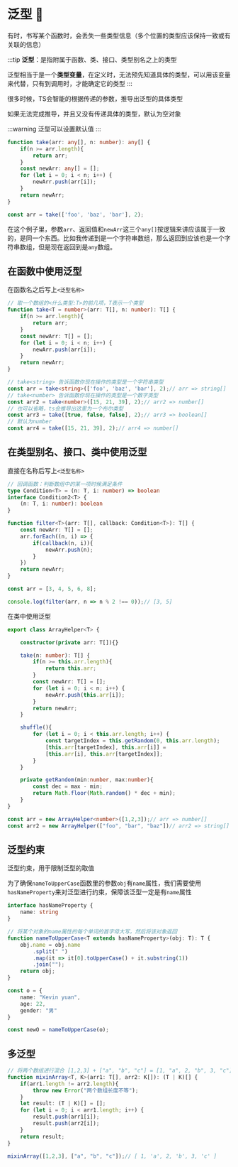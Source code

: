 # 泛型 :gift:

有时，书写某个函数时，会丢失一些类型信息（多个位置的类型应该保持一致或有关联的信息）

:::tip
**泛型**：是指附属于函数、类、接口、类型别名之上的类型

泛型相当于是一个**类型变量**，在定义时，无法预先知道具体的类型，可以用该变量来代替，只有到调用时，才能确定它的类型
:::

很多时候，TS会智能的根据传递的参数，推导出泛型的具体类型

如果无法完成推导，并且又没有传递具体的类型，默认为空对象

:::warning
泛型可以设置默认值
:::

```ts
function take(arr: any[], n: number): any[] {
    if(n >= arr.length){
        return arr;
    }
    const newArr: any[] = [];
    for (let i = 0; i < n; i++) {
        newArr.push(arr[i]);
    }
    return newArr;
}

const arr = take(['foo', 'baz', 'bar'], 2);
```

在这个例子里，参数`arr`、返回值和`newArr`这三个`any[]`按逻辑来讲应该属于一致的，是同一个东西。比如我传递到是一个字符串数组，那么返回到应该也是一个字符串数组，但是现在返回到是`any`数组。

## 在函数中使用泛型

在函数名之后写上`<泛型名称>`

```ts
// 取一个数组的<什么类型:T>的前几项，T表示一个类型
function take<T = number>(arr: T[], n: number): T[] {
    if(n >= arr.length){
        return arr;
    }
    const newArr: T[] = [];
    for (let i = 0; i < n; i++) {
        newArr.push(arr[i]);
    }
    return newArr;
}

// take<string> 告诉函数你现在操作的类型是一个字符串类型
const arr = take<string>(['foo', 'baz', 'bar'], 2);// arr => string[]
// take<number> 告诉函数你现在操作的类型是一个数字类型
const arr2 = take<number>([15, 21, 39], 2);// arr2 => number[]
// 也可以省略，ts会推导出这里为一个布尔类型
const arr3 = take([true, false, false], 2);// arr3 => boolean[]
// 默认为number
const arr4 = take([15, 21, 39], 2);// arr4 => number[]
```

## 在类型别名、接口、类中使用泛型

直接在名称后写上`<泛型名称>`

```ts
// 回调函数：判断数组中的某一项时候满足条件
type Condition<T> = (n: T, i: number) => boolean
interface Condition2<T> {
    (n: T, i: number): boolean
}

function filter<T>(arr: T[], callback: Condition<T>): T[] {
    const newArr: T[] = [];
    arr.forEach((n, i) => {
        if(callback(n, i)){
            newArr.push(n);
        }
    })
    return newArr;
}

const arr = [3, 4, 5, 6, 8];

console.log(filter(arr, n => n % 2 !== 0));// [3, 5]
```

在类中使用泛型

```ts
export class ArrayHelper<T> {

    constructor(private arr: T[]){}

    take(n: number): T[] {
        if(n >= this.arr.length){
            return this.arr;
        }
        const newArr: T[] = [];
        for (let i = 0; i < n; i++) {
            newArr.push(this.arr[i]);
        }
        return newArr;
    }

    shuffle(){
        for (let i = 0; i < this.arr.length; i++) {
            const targetIndex = this.getRandom(0, this.arr.length);
            [this.arr[targetIndex], this.arr[i]] = 
            [this.arr[i], this.arr[targetIndex]];
        }
    }

    private getRandom(min:number, max:number){
        const dec = max - min;
        return Math.floor(Math.random() * dec + min);
    }
}

const arr = new ArrayHelper<number>([1,2,3]);// arr => number[]
const arr2 = new ArrayHelper(["foo", "bar", "baz"])// arr2 => string[]
```

## 泛型约束

泛型约束，用于限制泛型的取值

为了确保`nameToUpperCase`函数里的参数`obj`有`name`属性，我们需要使用`hasNameProperty`来对泛型进行约束，保障该泛型一定是有`name`属性

```ts
interface hasNameProperty {
    name: string
}

// 将某个对象的name属性的每个单词的首字母大写，然后将该对象返回
function nameToUpperCase<T extends hasNameProperty>(obj: T): T {
    obj.name = obj.name
        .split(" ")
        .map(it => it[0].toUpperCase() + it.substring(1))
        .join("");
    return obj;
}

const o = {
    name: "Kevin yuan",
    age: 22,
    gender: "男"
}

const newO = nameToUpperCase(o);
```

## 多泛型

```ts
// 将两个数组进行混合 [1,2,3] + ["a", "b", "c"] = [1, "a", 2, "b", 3, "c"]
function mixinArray<T, K>(arr1: T[], arr2: K[]): (T | K)[] {
    if(arr1.length != arr2.length){
        throw new Error("两个数组长度不等");
    }
    let result: (T | K)[] = [];
    for (let i = 0; i < arr1.length; i++) {
        result.push(arr1[i]);
        result.push(arr2[i]);
    }
    return result;
}

mixinArray([1,2,3], ["a", "b", "c"]);// [ 1, 'a', 2, 'b', 3, 'c' ]
```